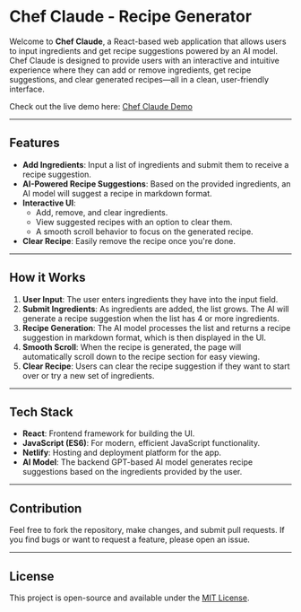 # Chef Claude - Recipe Generator

Welcome to **Chef Claude**, a React-based web application that allows users to input ingredients and get recipe suggestions powered by an AI model. Chef Claude is designed to provide users with an interactive and intuitive experience where they can add or remove ingredients, get recipe suggestions, and clear generated recipes—all in a clean, user-friendly interface.

Check out the live demo here: [Chef Claude Demo](https://claude-chef-demo.netlify.app/)

---

## Features

- **Add Ingredients**: Input a list of ingredients and submit them to receive a recipe suggestion.
- **AI-Powered Recipe Suggestions**: Based on the provided ingredients, an AI model will suggest a recipe in markdown format.
- **Interactive UI**: 
  - Add, remove, and clear ingredients.
  - View suggested recipes with an option to clear them.
  - A smooth scroll behavior to focus on the generated recipe.
- **Clear Recipe**: Easily remove the recipe once you're done.

---

## How it Works

1. **User Input**: The user enters ingredients they have into the input field.
2. **Submit Ingredients**: As ingredients are added, the list grows. The AI will generate a recipe suggestion when the list has 4 or more ingredients.
3. **Recipe Generation**: The AI model processes the list and returns a recipe suggestion in markdown format, which is then displayed in the UI.
4. **Smooth Scroll**: When the recipe is generated, the page will automatically scroll down to the recipe section for easy viewing.
5. **Clear Recipe**: Users can clear the recipe suggestion if they want to start over or try a new set of ingredients.

---

## Tech Stack

* **React**: Frontend framework for building the UI.
* **JavaScript (ES6)**: For modern, efficient JavaScript functionality.
* **Netlify**: Hosting and deployment platform for the app.
* **AI Model**: The backend GPT-based AI model generates recipe suggestions based on the ingredients provided by the user.

---

## Contribution

Feel free to fork the repository, make changes, and submit pull requests. If you find bugs or want to request a feature, please open an issue.

---

## License

This project is open-source and available under the [MIT License](LICENSE).
